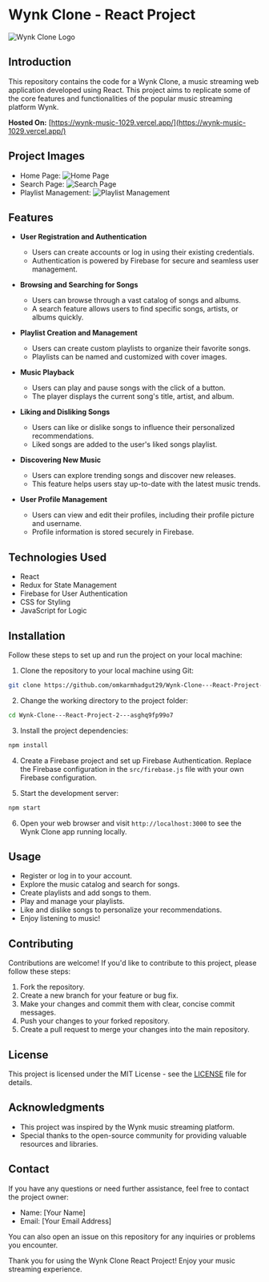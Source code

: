 # Wynk Clone - React Project

![Wynk Clone Logo](./assets/logo/logo.png)

<!-- ![Wynk Clone Logo](https://your-image-url.com) -->

## Introduction

This repository contains the code for a Wynk Clone, a music streaming web application developed using React. This project aims to replicate some of the core features and functionalities of the popular music streaming platform Wynk.

**Hosted On:** [https://wynk-music-1029.vercel.app/](https://wynk-music-1029.vercel.app/)

## Project Images

-   Home Page:
    ![Home Page](https://your-image-url.com/home.png)
-   Search Page:
    ![Search Page](https://your-image-url.com/search.png)
-   Playlist Management:
    ![Playlist Management](https://your-image-url.com/playlists.png)

## Features

-   **User Registration and Authentication**

    -   Users can create accounts or log in using their existing credentials.
    -   Authentication is powered by Firebase for secure and seamless user management.

-   **Browsing and Searching for Songs**

    -   Users can browse through a vast catalog of songs and albums.
    -   A search feature allows users to find specific songs, artists, or albums quickly.

-   **Playlist Creation and Management**

    -   Users can create custom playlists to organize their favorite songs.
    -   Playlists can be named and customized with cover images.

-   **Music Playback**

    -   Users can play and pause songs with the click of a button.
    -   The player displays the current song's title, artist, and album.

-   **Liking and Disliking Songs**

    -   Users can like or dislike songs to influence their personalized recommendations.
    -   Liked songs are added to the user's liked songs playlist.

-   **Discovering New Music**

    -   Users can explore trending songs and discover new releases.
    -   This feature helps users stay up-to-date with the latest music trends.

-   **User Profile Management**
    -   Users can view and edit their profiles, including their profile picture and username.
    -   Profile information is stored securely in Firebase.

## Technologies Used

-   React
-   Redux for State Management
-   Firebase for User Authentication
-   CSS for Styling
-   JavaScript for Logic

## Installation

Follow these steps to set up and run the project on your local machine:

1. Clone the repository to your local machine using Git:

```bash
git clone https://github.com/omkarmhadgut29/Wynk-Clone---React-Project-2---asghq9fp99o7.git
```

2. Change the working directory to the project folder:

```bash
cd Wynk-Clone---React-Project-2---asghq9fp99o7
```

3. Install the project dependencies:

```bash
npm install
```

4. Create a Firebase project and set up Firebase Authentication. Replace the Firebase configuration in the `src/firebase.js` file with your own Firebase configuration.

5. Start the development server:

```bash
npm start
```

6. Open your web browser and visit `http://localhost:3000` to see the Wynk Clone app running locally.

## Usage

-   Register or log in to your account.
-   Explore the music catalog and search for songs.
-   Create playlists and add songs to them.
-   Play and manage your playlists.
-   Like and dislike songs to personalize your recommendations.
-   Enjoy listening to music!

## Contributing

Contributions are welcome! If you'd like to contribute to this project, please follow these steps:

1. Fork the repository.
2. Create a new branch for your feature or bug fix.
3. Make your changes and commit them with clear, concise commit messages.
4. Push your changes to your forked repository.
5. Create a pull request to merge your changes into the main repository.

## License

This project is licensed under the MIT License - see the [LICENSE](LICENSE) file for details.

## Acknowledgments

-   This project was inspired by the Wynk music streaming platform.
-   Special thanks to the open-source community for providing valuable resources and libraries.

## Contact

If you have any questions or need further assistance, feel free to contact the project owner:

-   Name: [Your Name]
-   Email: [Your Email Address]

You can also open an issue on this repository for any inquiries or problems you encounter.

Thank you for using the Wynk Clone React Project! Enjoy your music streaming experience.
